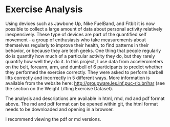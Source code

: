 # Exercise Analysis

Using devices such as Jawbone Up, Nike FuelBand, and Fitbit it is now possible to collect a large amount of data about personal activity relatively inexpensively. These type of devices are part of the quantified self movement - a group of enthusiasts who take measurements about themselves regularly to improve their health, to find patterns in their behavior, or because they are tech geeks. One thing that people regularly do is quantify how much of a particular activity they do, but they rarely quantify how well they do it. In this project, I use data from accelerometers on the belt, forearm, arm, and dumbell of 6 participants to predict whether they performed the exercise correctly. They were asked to perform barbell lifts correctly and incorrectly in 5 different ways. More information is available from the website here: http://groupware.les.inf.puc-rio.br/har (see the section on the Weight Lifting Exercise Dataset).

The analysis and descriptions are available in html, rmd, md and pdf format above.
The md and pdf format can be opened within git, the html format needs to be downloaded and opening in a browser.

I recommend viewing the pdf or md versions.
